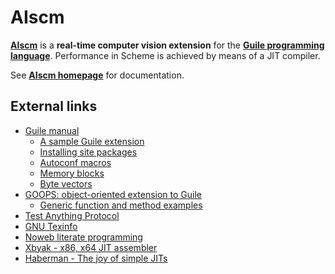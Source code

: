 AIscm
=====

[**AIscm**][1] is a **real-time computer vision extension** for the
[**Guile programming language**][2]. Performance in Scheme is achieved by means
of a JIT compiler.

See [**AIscm homepage**][1] for documentation.

External links
--------------

* [Guile manual](http://www.gnu.org/software/guile/manual/)
    * [A sample Guile extension](http://www.gnu.org/software/guile/manual/html\_node/A-Sample-Guile-Extension.html)
    * [Installing site packages](http://www.gnu.org/software/guile/manual/html\_node/Installing-Site-Packages.html)
    * [Autoconf macros](https://www.gnu.org/software/guile/docs/docs-1.8/guile-ref/Autoconf-Macros.htm)
    * [Memory blocks](http://www.gnu.org/software/guile/manual/html\_node/Memory-Blocks.html)
    * [Byte vectors](http://www.gnu.org/software/guile/manual/html\_node/Bytevectors.html)
* [GOOPS: object-oriented extension to Guile](https://www.gnu.org/software/goops/)
    * [Generic function and method examples](http://www.gnu.org/software/guile/manual/html\_node/Generic-Function-and-Method-Examples.html)
* [Test Anything Protocol](https://en.wikipedia.org/wiki/Test\_Anything\_Protocol)
* [GNU Texinfo](http://www.gnu.org/software/texinfo/manual/texinfo/)
* [Noweb literate programming](http://www.cs.tufts.edu/~nr/noweb/)
* [Xbyak - x86, x64 JIT assembler](http://homepage1.nifty.com/herumi/soft/xbyak\_e.html)
* [Haberman - The joy of simple JITs](http://blog.reverberate.org/2012/12/hello-jit-world-joy-of-simple-jits.html)

[1]: http://www.wedesoft.de/aiscm/ "AIscm"
[2]: http://www.gnu.org/software/guile/ "Guile"
